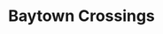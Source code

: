 ---
slug: "/baytown-crossings"
title: "Baytown Crossings"
featuredImage: ./images/portfolio-baytown-crossings.png
summary: "Ipsum deserunt aliqua aute est minim dolor qui officia incididunt"
color: ['#f3dbc4', '#a9794c']
---